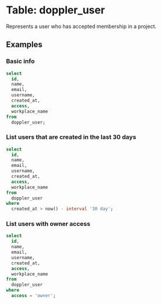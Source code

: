 # Table: doppler_user

Represents a user who has accepted membership in a project.

## Examples

### Basic info

```sql
select
  id,
  name,
  email,
  username,
  created_at,
  access,
  workplace_name
from
  doppler_user;
```

### List users that are created in the last 30 days

```sql
select
  id,
  name,
  email,
  username,
  created_at,
  access,
  workplace_name
from
  doppler_user
where
  created_at > now() - interval '30 day';
```

### List users with owner access

```sql
select
  id,
  name,
  email,
  username,
  created_at,
  access,
  workplace_name
from
  doppler_user
where
  access = 'owner';
```
